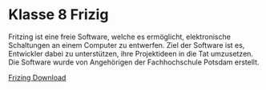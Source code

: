 # Klasse 8 Frizig

Fritzing ist eine freie Software, welche es ermöglicht, elektronische Schaltungen an einem Computer zu entwerfen. Ziel der Software ist es, Entwickler dabei zu unterstützen, ihre Projektideen in die Tat umzusetzen. Die Software wurde von Angehörigen der Fachhochschule Potsdam erstellt.


[Frizing Download](fritzing.org/)




